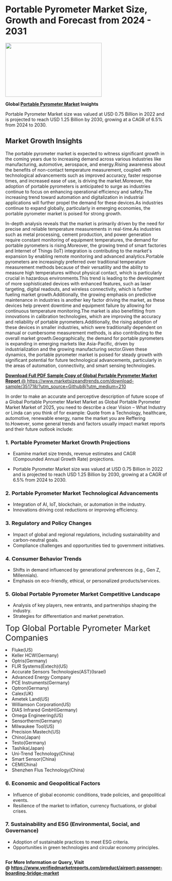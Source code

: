 <H1>Portable Pyrometer Market Size, Growth and Forecast from 2024 - 2031</H1><img class="aligncenter size-medium wp-image-584254" src="https://thirdeyenews.in/wp-content/uploads/2024/09/Global-Market-Research-300x168.jpeg" alt="" width="300" height="168" /><p><strong>Global&nbsp;<a href="https://www.marketsizeandtrends.com/download-sample/351718/?utm_source=Github8j?utm_medium=210">Portable Pyrometer Market</a> Insights</strong></p><p>Portable Pyrometer Market size was valued at USD 0.75 Billion in 2022 and is projected to reach USD 1.25 Billion by 2030, growing at a CAGR of 6.5% from 2024 to 2030.</p><p><h2>Market Growth Insights</h2> <p>The portable pyrometer market is expected to witness significant growth in the coming years due to increasing demand across various industries like manufacturing, automotive, aerospace, and energy.Rising awareness about the benefits of non-contact temperature measurement, coupled with technological advancements such as improved accuracy, faster response times, and increased ease of use, is driving the market.Moreover, the adoption of portable pyrometers is anticipated to surge as industries continue to focus on enhancing operational efficiency and safety.The increasing trend toward automation and digitalization in industrial applications will further propel the demand for these devices.As industries continue to expand globally, particularly in emerging economies, the portable pyrometer market is poised for strong growth.<a href="download_sample_link"></a></p> <p>In-depth analysis reveals that the market is primarily driven by the need for precise and reliable temperature measurements in real-time.As industries such as metal processing, cement production, and power generation require constant monitoring of equipment temperatures, the demand for portable pyrometers is rising.Moreover, the growing trend of smart factories and Internet of Things (IoT) integration is contributing to the market's expansion by enabling remote monitoring and advanced analytics.Portable pyrometers are increasingly preferred over traditional temperature measurement methods because of their versatility and the ability to measure high temperatures without physical contact, which is particularly crucial in hazardous environments.This trend is leading to the development of more sophisticated devices with enhanced features, such as laser targeting, digital readouts, and wireless connectivity, which is further fueling market growth.Additionally, the growing emphasis on predictive maintenance in industries is another key factor driving the market, as these devices help prevent downtime and equipment failure by allowing for continuous temperature monitoring.The market is also benefitting from innovations in calibration technologies, which are improving the accuracy and reliability of portable pyrometers.Additionally, the rising adoption of these devices in smaller industries, which were traditionally dependent on manual or cumbersome measurement methods, is also contributing to the overall market growth.Geographically, the demand for portable pyrometers is expanding in emerging markets like Asia-Pacific, driven by industrialization and the growing manufacturing sector.Given these dynamics, the portable pyrometer market is poised for steady growth with significant potential for future technological advancements, particularly in the areas of automation, connectivity, and smart sensing technologies.<a href="get_more_link"></p><p><span class=""><strong>Download Full PDF Sample Copy of Global Portable Pyrometer Market Report</strong> @ <a href="https://www.marketsizeandtrends.com/download-sample/351718/?utm_source=Github8j?utm_medium=210" target="_blank">https://www.marketsizeandtrends.com/download-sample/351718/?utm_source=Github8j?utm_medium=210</a></span></p><p>In order to make an accurate and perceptive description of future scope of a Global&nbsp;Portable Pyrometer Market Market as Global&nbsp;Portable Pyrometer Market Market of 2025, you need to describe a clear Vision &ndash; What Industry or Linda can you think of for example: Quote from a Technology, healthcare, automotive, renewable energy, name the market you are Reffering to.However, some general trends and factors usually impact market reports and their future outlook include:</p><h3>1.&nbsp;<strong>Portable Pyrometer Market Growth Projections</strong></h3><ul><li>Examine market size trends, revenue estimates and CAGR (Compounded Annual Growth Rate) projections.</li><li><p>Portable Pyrometer Market size was valued at USD 0.75 Billion in 2022 and is projected to reach USD 1.25 Billion by 2030, growing at a CAGR of 6.5% from 2024 to 2030.</p></li></ul><h3>2.&nbsp;<strong>Portable Pyrometer Market Technological Advancements</strong></h3><ul><li>Integration of AI, IoT, blockchain, or automation in the industry.</li><li>Innovations driving cost reductions or improving efficiency.</li></ul><h3>3.&nbsp;<strong>Regulatory and Policy Changes</strong></h3><ul><li>Impact of global and regional regulations, including sustainability and carbon-neutral goals.</li><li>Compliance challenges and opportunities tied to government initiatives.</li></ul><h3>4.&nbsp;<strong>Consumer Behavior Trends</strong></h3><ul><li>Shifts in demand influenced by generational preferences (e.g., Gen Z, Millennials).</li><li>Emphasis on eco-friendly, ethical, or personalized products/services.</li></ul><h3>5.&nbsp;<strong>Global Portable Pyrometer Market Competitive Landscape</strong></h3><ul><li>Analysis of key players, new entrants, and partnerships shaping the industry.</li><li>Strategies for differentiation and market penetration.</li></ul><p data-pm-slice="1 1 []"><span style="color: inherit; font-family: inherit; font-size: 25px;">Top Global Portable Pyrometer Market Companies</span></p><div class="" data-test-id=""><p><li>Fluke(US)</li><li> Keller HCW(Germany)</li><li> Optris(Germany)</li><li> FLIR Systems(Extech)(US)</li><li> Accurate Sensors Technologies(AST)(Israel)</li><li> Advanced Energy Company</li><li> PCE Instruments(Germany)</li><li> Optron(Germany)</li><li> Calex(UK)</li><li> Ametek Land(US)</li><li> Williamson Corporation(US)</li><li> DIAS Infrared GmbH(Germany)</li><li> Omega Engineering(US)</li><li> Sensortherm(Germany)</li><li> Milwaukee Tool(US)</li><li> Precision Mastech(US)</li><li> Chino(Japan)</li><li> Testo(Germany)</li><li> Tashika(Japan)</li><li> Uni-Trend Technology(China)</li><li> Smart Sensor(China)</li><li> CEM(China)</li><li> Shenzhen Flus Technology(China)</li></p></div><h3>6.&nbsp;<strong>Economic and Geopolitical Factors</strong></h3><ul><li>Influence of global economic conditions, trade policies, and geopolitical events.</li><li>Resilience of the market to inflation, currency fluctuations, or global crises.</li></ul><h3>7.&nbsp;<strong>Sustainability and ESG (Environmental, Social, and Governance)</strong></h3><ul><li>Adoption of sustainable practices to meet ESG criteria.</li><li>Opportunities in green technologies and circular economy principles.</li></ul><h2><strong style="font-size: 14px;">For More Information or Query, Visit @&nbsp;</strong><a style="background-color: #ffffff; font-size: 14px;" href="https://www.marketsizeandtrends.com/report/portable-pyrometer-market/" target="_blank">https://www.verifiedmarketreports.com/product/airport-passenger-boarding-bridge-market</a></h2>
